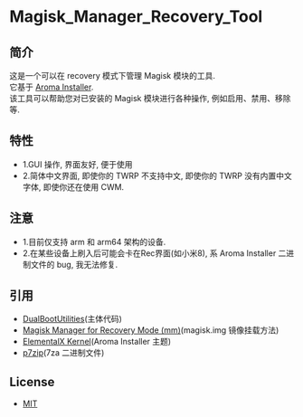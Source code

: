 # Magisk_Manager_Recovery_Tool

## 简介
这是一个可以在 recovery 模式下管理 Magisk 模块的工具.<br>
它基于 <a href="https://github.com/amarullz/AROMA-Installer">Aroma Installer</a>.<br>
该工具可以帮助您对已安装的 Magisk 模块进行各种操作, 例如启用、禁用、移除等.

## 特性
- 1.GUI 操作, 界面友好, 便于使用<br>
- 2.简体中文界面, 即使你的 TWRP 不支持中文, 即使你的 TWRP 没有内置中文字体, 即使你还在使用 CWM.

## 注意
- 1.目前仅支持 arm 和 arm64 架构的设备.<br>
- 2.在某些设备上刷入后可能会卡在Rec界面(如小米8), 系 Aroma Installer 二进制文件的 bug, 我无法修复.<br>

## 引用
- <a href="https://github.com/chenxiaolong/DualBootPatcher/tree/master/utilities">DualBootUtilities</a>(主体代码)<br>
- <a href="https://forum.xda-developers.com/apps/magisk/module-tool-magisk-manager-recovery-mode-t3693165">Magisk Manager for Recovery Mode (mm)</a>(magisk.img 镜像挂载方法)<br>
- <a href="https://elementalx.org/devices/">ElementalX Kernel</a>(Aroma Installer 主题)<br>
- <a href="https://sourceforge.net/projects/p7zip/files/p7zip/16.02/">p7zip</a>(7za 二进制文件)<br>

## License
- <a href="https://opensource.org/licenses/MIT">MIT</a>
